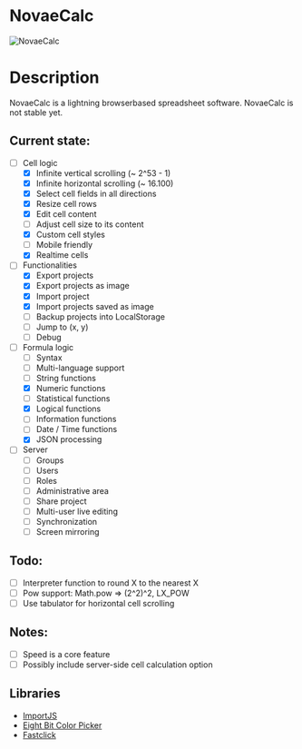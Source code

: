 # NovaeCalc
![NovaeCalc](http://i.imgur.com/irzQbPn.png)

# Description
NovaeCalc is a lightning browserbased spreadsheet software.
NovaeCalc is not stable yet.

## Current state:

 - [ ] Cell logic
   - [x] Infinite vertical scrolling (~ 2^53 - 1)
   - [x] Infinite horizontal scrolling (~ 16.100)
   - [x] Select cell fields in all directions
   - [x] Resize cell rows
   - [x] Edit cell content
   - [ ] Adjust cell size to its content 
   - [x] Custom cell styles
   - [ ] Mobile friendly
   - [x] Realtime cells

 - [ ] Functionalities
   - [x] Export projects
   - [x] Export projects as image
   - [x] Import project
   - [x] Import projects saved as image
   - [ ] Backup projects into LocalStorage
   - [ ] Jump to (x, y)
   - [ ] Debug

- [ ] Formula logic
   - [ ] Syntax
   - [ ] Multi-language support
   - [ ] String functions
   - [x] Numeric functions
   - [ ] Statistical functions
   - [x] Logical functions
   - [ ] Information functions
   - [ ] Date / Time functions
   - [x] JSON processing

- [ ] Server
   - [ ] Groups
   - [ ] Users
   - [ ] Roles
   - [ ] Administrative area
   - [ ] Share project
   - [ ] Multi-user live editing
   - [ ] Synchronization
   - [ ] Screen mirroring

## Todo:
- [ ] Interpreter function to round X to the nearest X
- [ ] Pow support: Math.pow => (2^2)^2, LX_POW
- [ ] Use tabulator for horizontal cell scrolling

## Notes:
- [ ] Speed is a core feature
- [ ] Possibly include server-side cell calculation option

## Libraries
 * [ImportJS](https://github.com/felixmaier/ImportJS)
 * [Eight Bit Color Picker](https://github.com/bilalq/eight-bit-color-picker)
 * [Fastclick](https://github.com/ftlabs/fastclick)
